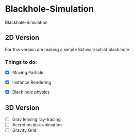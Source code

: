 # Blackhole-Simulation
Blackhole-Simulation


## 2D Version
For this version am making a simple Schwarzschild black hole
### Things to do:
 - [x] Moving Particle
 - [x] Instance Rendering
 - [x] Black hole physics 


## 3D Version
- [ ] Grav lensing ray-tracing
- [ ] Accretion disk animation
- [ ] Gravity Grid